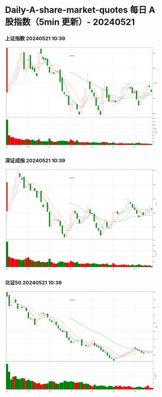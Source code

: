 
# Daily-A-share-market-quotes 每日 A 股指数（5min 更新）- 20240521

### 上证指数 20240521 10:39
![](./fig/2024/5/20240521-sh000001.png)

### 深证成指 20240521 10:39
![](./fig/2024/5/20240521-sz399001.png)

### 北证50 20240521 10:39
![](./fig/2024/5/20240521-bj899050.png)
